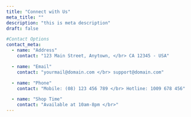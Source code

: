```yaml
---
title: "Connect with Us"
meta_title: ""
description: "this is meta description"
draft: false

#Contact Options
contact_meta:
  - name: "Address"
    contact: "123 Main Street, Anytown, </br> CA 12345 - USA"

  - name: "Email"
    contact: "yourmail@domain.com </br> support@domain.com"

  - name: "Phone"
    contact: "Mobile: (08) 123 456 789 </br> Hotline: 1009 678 456"

  - name: "Shop Time"
    contact: "Available at 10am-8pm </br>"
---
```

